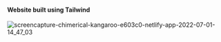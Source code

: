 #### Website built using Tailwind

![screencapture-chimerical-kangaroo-e603c0-netlify-app-2022-07-01-14_47_03](https://user-images.githubusercontent.com/70688937/176865520-64ab1f53-a750-4d42-9fee-12bbfcdeda3a.png)

